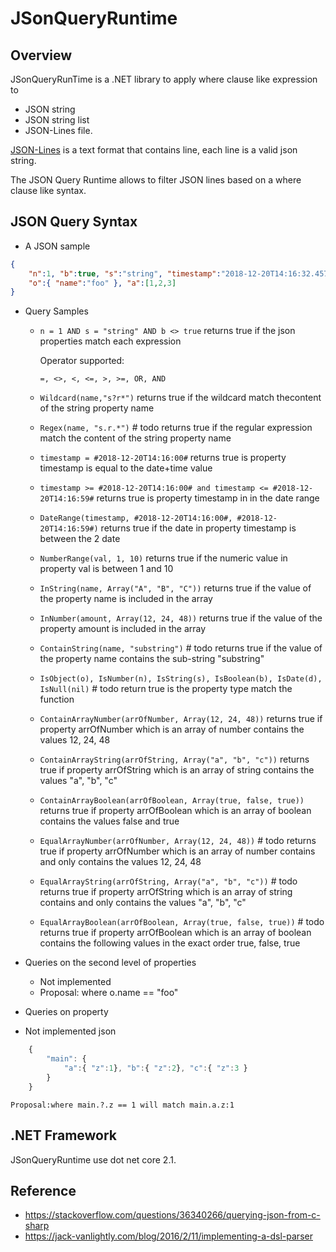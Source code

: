 # JSonQueryRuntime

## Overview

JSonQueryRunTime is a .NET library to apply where clause like expression to 
- JSON string
- JSON string list 
- JSON-Lines file.

[JSON-Lines](http://jsonlines.org/) is a text format that contains line, each line is a valid json string. 

The JSON Query Runtime allows to filter JSON lines based on a where clause like syntax.

## JSON Query Syntax

- A JSON sample
```json
{ 
	"n":1, "b":true, "s":"string", "timestamp":"2018-12-20T14:16:32.4573737-05:00", 
	"o":{ "name":"foo" }, "a":[1,2,3] 
}
```
* Query Samples

    - `n = 1 AND s = "string" AND b <> true`
		returns true if the json properties match each expression 

		Operator supported:
		```
		=, <>, <, <=, >, >=, OR, AND
		```

    - `Wildcard(name,"s?r*")`
		returns true if the wildcard match thecontent of the string property name
    - `Regex(name, "s.r.*")` # todo
		returns true if the regular expression match the content of the string property name
	- `timestamp = #2018-12-20T14:16:00#`
		returns true is property timestamp is equal to the date+time value
    - `timestamp >= #2018-12-20T14:16:00# and timestamp <= #2018-12-20T14:16:59#`
		returns true is property timestamp in in the date range
	- `DateRange(timestamp, #2018-12-20T14:16:00#, #2018-12-20T14:16:59#)`
		returns true if the date in property timestamp is between the 2 date
	- `NumberRange(val, 1, 10)`
		returns true if the numeric value in property val is between 1 and 10
	- `InString(name, Array("A", "B", "C"))`
		returns true if the value of the property name is included in the array
	- `InNumber(amount, Array(12, 24, 48))`
		returns true if the value of the property amount is included in the array
	- `ContainString(name, "substring")` # todo
		returns true if the value of the property name contains the sub-string "substring"
	- `IsObject(o), IsNumber(n), IsString(s), IsBoolean(b), IsDate(d), IsNull(nil)` # todo
		return true is the property type match the function

	- `ContainArrayNumber(arrOfNumber, Array(12, 24, 48))`
		returns true if property arrOfNumber which is an array of number contains the values 12, 24, 48

	- `ContainArrayString(arrOfString, Array("a", "b", "c"))`
		returns true if property arrOfString which is an array of string contains the values "a", "b", "c"
	- `ContainArrayBoolean(arrOfBoolean, Array(true, false, true))`
		returns true if property arrOfBoolean which is an array of boolean contains the values false and true

	- `EqualArrayNumber(arrOfNumber, Array(12, 24, 48))` # todo
		returns true if property arrOfNumber which is an array of number contains and only contains the values 12, 24, 48
	- `EqualArrayString(arrOfString, Array("a", "b", "c"))` # todo
		returns true if property arrOfString which is an array of string contains and only contains the values "a", "b", "c"
	- `EqualArrayBoolean(arrOfBoolean, Array(true, false, true))` # todo
		returns true if property arrOfBoolean which is an array of boolean contains the following values in the exact order true, false, true

* Queries on the second level of properties
	- Not implemented
    - Proposal: where o.name == "foo"

* Queries on property
- Not implemented
json
```js
	{ 
		"main": { 
			"a":{ "z":1}, "b":{ "z":2}, "c":{ "z":3 } 
		} 
	}
```
    Proposal:where main.?.z == 1 will match main.a.z:1

## .NET Framework

JSonQueryRuntime use dot net core 2.1.

## Reference

* https://stackoverflow.com/questions/36340266/querying-json-from-c-sharp
* https://jack-vanlightly.com/blog/2016/2/11/implementing-a-dsl-parser